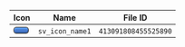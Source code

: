| Icon | Name | File ID |
| ---  | ---  | ---     |
| ![](sv_icon_name1.png) | `sv_icon_name1` | `413091808455525890` |
